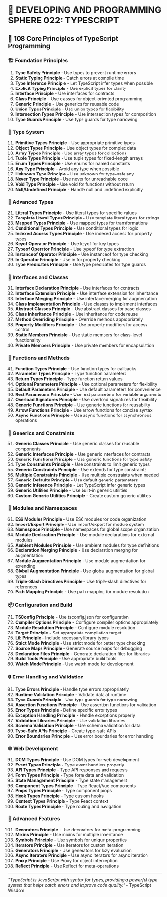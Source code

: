# 🌟 DEVELOPING AND PROGRAMMING SPHERE 022: TYPESCRIPT

## 🎯 108 Core Principles of TypeScript Programming

### 🏗️ Foundation Principles

1. **Type Safety Principle** - Use types to prevent runtime errors
2. **Static Typing Principle** - Catch errors at compile time
3. **Type Inference Principle** - Let TypeScript infer types when possible
4. **Explicit Typing Principle** - Use explicit types for clarity
5. **Interface Principle** - Use interfaces for contracts
6. **Class Principle** - Use classes for object-oriented programming
7. **Generic Principle** - Use generics for reusable code
8. **Union Types Principle** - Use union types for flexibility
9. **Intersection Types Principle** - Use intersection types for composition
10. **Type Guards Principle** - Use type guards for type narrowing

### 🎯 Type System

11. **Primitive Types Principle** - Use appropriate primitive types
12. **Object Types Principle** - Use object types for complex data
13. **Array Types Principle** - Use array types for collections
14. **Tuple Types Principle** - Use tuple types for fixed-length arrays
15. **Enum Types Principle** - Use enums for named constants
16. **Any Type Principle** - Avoid any type when possible
17. **Unknown Type Principle** - Use unknown for type-safe any
18. **Never Type Principle** - Use never for unreachable code
19. **Void Type Principle** - Use void for functions without return
20. **Null/Undefined Principle** - Handle null and undefined explicitly

### 🧮 Advanced Types

21. **Literal Types Principle** - Use literal types for specific values
22. **Template Literal Types Principle** - Use template literal types for strings
23. **Mapped Types Principle** - Use mapped types for transformations
24. **Conditional Types Principle** - Use conditional types for logic
25. **Indexed Access Types Principle** - Use indexed access for property types
26. **Keyof Operator Principle** - Use keyof for key types
27. **Typeof Operator Principle** - Use typeof for type extraction
28. **Instanceof Operator Principle** - Use instanceof for type checking
29. **In Operator Principle** - Use in for property checking
30. **Type Predicates Principle** - Use type predicates for type guards

### 🎨 Interfaces and Classes

31. **Interface Declaration Principle** - Use interfaces for contracts
32. **Interface Extension Principle** - Use interface extension for inheritance
33. **Interface Merging Principle** - Use interface merging for augmentation
34. **Class Implementation Principle** - Use classes to implement interfaces
35. **Abstract Classes Principle** - Use abstract classes for base classes
36. **Class Inheritance Principle** - Use inheritance for code reuse
37. **Method Overriding Principle** - Override methods appropriately
38. **Property Modifiers Principle** - Use property modifiers for access control
39. **Static Members Principle** - Use static members for class-level functionality
40. **Private Members Principle** - Use private members for encapsulation

### 🔧 Functions and Methods

41. **Function Types Principle** - Use function types for callbacks
42. **Parameter Types Principle** - Type function parameters
43. **Return Types Principle** - Type function return values
44. **Optional Parameters Principle** - Use optional parameters for flexibility
45. **Default Parameters Principle** - Use default parameters for convenience
46. **Rest Parameters Principle** - Use rest parameters for variable arguments
47. **Overload Signatures Principle** - Use overload signatures for flexibility
48. **Generic Functions Principle** - Use generic functions for reusability
49. **Arrow Functions Principle** - Use arrow functions for concise syntax
50. **Async Functions Principle** - Use async functions for asynchronous operations

### 🚀 Generics and Constraints

51. **Generic Classes Principle** - Use generic classes for reusable components
52. **Generic Interfaces Principle** - Use generic interfaces for contracts
53. **Generic Functions Principle** - Use generic functions for type safety
54. **Type Constraints Principle** - Use constraints to limit generic types
55. **Generic Constraints Principle** - Use extends for type constraints
56. **Multiple Constraints Principle** - Use multiple constraints when needed
57. **Generic Defaults Principle** - Use default generic parameters
58. **Generic Inference Principle** - Let TypeScript infer generic types
59. **Generic Utilities Principle** - Use built-in generic utilities
60. **Custom Generic Utilities Principle** - Create custom generic utilities

### 🧪 Modules and Namespaces

61. **ES6 Modules Principle** - Use ES6 modules for code organization
62. **Import/Export Principle** - Use import/export for module system
63. **Namespace Principle** - Use namespaces for global scope organization
64. **Module Declaration Principle** - Use module declarations for external modules
65. **Ambient Modules Principle** - Use ambient modules for type definitions
66. **Declaration Merging Principle** - Use declaration merging for augmentation
67. **Module Augmentation Principle** - Use module augmentation for extending
68. **Global Augmentation Principle** - Use global augmentation for global types
69. **Triple-Slash Directives Principle** - Use triple-slash directives for references
70. **Path Mapping Principle** - Use path mapping for module resolution

### 📦 Configuration and Build

71. **TSConfig Principle** - Use tsconfig.json for configuration
72. **Compiler Options Principle** - Configure compiler options appropriately
73. **Module Resolution Principle** - Configure module resolution
74. **Target Principle** - Set appropriate compilation target
75. **Lib Principle** - Include necessary library types
76. **Strict Mode Principle** - Use strict mode for better type checking
77. **Source Maps Principle** - Generate source maps for debugging
78. **Declaration Files Principle** - Generate declaration files for libraries
79. **Build Tools Principle** - Use appropriate build tools
80. **Watch Mode Principle** - Use watch mode for development

### 🔒 Error Handling and Validation

81. **Type Errors Principle** - Handle type errors appropriately
82. **Runtime Validation Principle** - Validate data at runtime
83. **Type Guards Principle** - Use type guards for type narrowing
84. **Assertion Functions Principle** - Use assertion functions for validation
85. **Error Types Principle** - Define specific error types
86. **Exception Handling Principle** - Handle exceptions properly
87. **Validation Libraries Principle** - Use validation libraries
88. **Schema Validation Principle** - Use schema validation for data
89. **Type-Safe APIs Principle** - Create type-safe APIs
90. **Error Boundaries Principle** - Use error boundaries for error handling

### 🌐 Web Development

91. **DOM Types Principle** - Use DOM types for web development
92. **Event Types Principle** - Type event handlers properly
93. **API Types Principle** - Type API responses and requests
94. **Form Types Principle** - Type form data and validation
95. **State Management Principle** - Type state management
96. **Component Types Principle** - Type React/Vue components
97. **Props Types Principle** - Type component props
98. **Hook Types Principle** - Type custom hooks
99. **Context Types Principle** - Type React context
100. **Route Types Principle** - Type routing and navigation

### 🚀 Advanced Features

101. **Decorators Principle** - Use decorators for meta-programming
102. **Mixins Principle** - Use mixins for multiple inheritance
103. **Symbols Principle** - Use symbols for unique properties
104. **Iterators Principle** - Use iterators for custom iteration
105. **Generators Principle** - Use generators for lazy evaluation
106. **Async Iterators Principle** - Use async iterators for async iteration
107. **Proxy Principle** - Use Proxy for object interception
108. **Reflect Principle** - Use Reflect for meta-operations

---

*"TypeScript is JavaScript with syntax for types, providing a powerful type system that helps catch errors and improve code quality."* - TypeScript Wisdom



